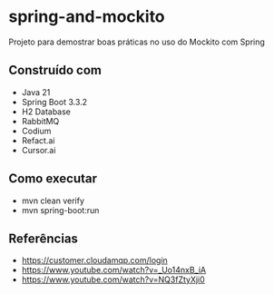 # spring-and-mockito
Projeto para demostrar boas práticas no uso do Mockito com Spring

## Construído com
* Java 21
* Spring Boot 3.3.2
* H2 Database
* RabbitMQ
* Codium
* Refact.ai
* Cursor.ai

## Como executar
* mvn clean verify
* mvn spring-boot:run

## Referências
- https://customer.cloudamqp.com/login
- https://www.youtube.com/watch?v=_Uo14nxB_iA
-  https://www.youtube.com/watch?v=NQ3fZtyXji0
